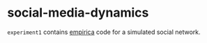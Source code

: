 # social-media-dynamics

`experiment1` contains [empirica](https://empirica.ly/) code for a simulated social network. 
